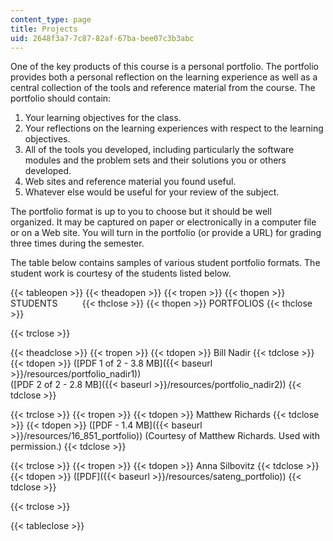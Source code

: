 ```yaml
---
content_type: page
title: Projects
uid: 2648f3a7-7c87-82af-67ba-bee07c3b3abc
---
```


One of the key products of this course is a personal portfolio. The portfolio provides both a personal reflection on the learning experience as well as a central collection of the tools and reference material from the course. The portfolio should contain:

1.  Your learning objectives for the class.
2.  Your reflections on the learning experiences with respect to the learning objectives.
3.  All of the tools you developed, including particularly the software modules and the problem sets and their solutions you or others developed.
4.  Web sites and reference material you found useful.
5.  Whatever else would be useful for your review of the subject.

The portfolio format is up to you to choose but it should be well organized. It may be captured on paper or electronically in a computer file or on a Web site. You will turn in the portfolio (or provide a URL) for grading three times during the semester.

The table below contains samples of various student portfolio formats. The student work is courtesy of the students listed below.

{{< tableopen >}}
{{< theadopen >}}
{{< tropen >}}
{{< thopen >}}
STUDENTS         
{{< thclose >}}
{{< thopen >}}
PORTFOLIOS
{{< thclose >}}

{{< trclose >}}

{{< theadclose >}}
{{< tropen >}}
{{< tdopen >}}
Bill Nadir
{{< tdclose >}}
{{< tdopen >}}
([PDF 1 of 2 - 3.8 MB]({{< baseurl >}}/resources/portfolio_nadir1))  
([PDF 2 of 2 - 2.8 MB]({{< baseurl >}}/resources/portfolio_nadir2))
{{< tdclose >}}

{{< trclose >}}
{{< tropen >}}
{{< tdopen >}}
Matthew Richards
{{< tdclose >}}
{{< tdopen >}}
([PDF - 1.4 MB]({{< baseurl >}}/resources/16_851_portfolio)) (Courtesy of Matthew Richards. Used with permission.)
{{< tdclose >}}

{{< trclose >}}
{{< tropen >}}
{{< tdopen >}}
Anna Silbovitz
{{< tdclose >}}
{{< tdopen >}}
([PDF]({{< baseurl >}}/resources/sateng_portfolio))
{{< tdclose >}}

{{< trclose >}}

{{< tableclose >}}
